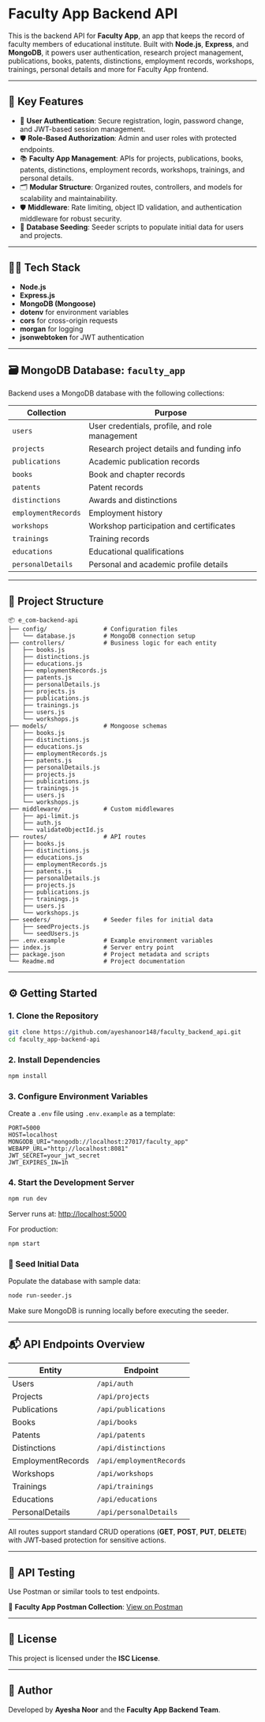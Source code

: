 # Faculty App Backend API

This is the backend API for **Faculty App**, an app that keeps the record of faculty members of educational institute. Built with **Node.js**, **Express**, and **MongoDB**, it powers user authentication, research project management, publications, books, patents, distinctions, employment records, workshops, trainings, personal details and more for Faculty App frontend.
 
---

## 🚀 Key Features

- 🔐 **User Authentication**: Secure registration, login, password change, and JWT-based session management.
- 🛡️ **Role-Based Authorization**: Admin and user roles with protected endpoints.
- 📚 **Faculty App Management**: APIs for projects, publications, books, patents, distinctions, employment records, workshops, trainings, and personal details.
- 🗂️ **Modular Structure**: Organized routes, controllers, and models for scalability and maintainability.
- 🛡️ **Middleware**: Rate limiting, object ID validation, and authentication middleware for robust security.
- 🌱 **Database Seeding**: Seeder scripts to populate initial data for users and projects.

---

## 🧑‍💻 Tech Stack

- **Node.js**
- **Express.js**
- **MongoDB (Mongoose)**
- **dotenv** for environment variables
- **cors** for cross-origin requests
- **morgan** for logging
- **jsonwebtoken** for JWT authentication

---

## 🗃️ MongoDB Database: `faculty_app`

Backend uses a MongoDB database with the following collections:

| Collection         | Purpose                                               |
| ------------------ | ---------------------------------------------------- |
| `users`            | User credentials, profile, and role management       |
| `projects`         | Research project details and funding info            |
| `publications`     | Academic publication records                         |
| `books`            | Book and chapter records                             |
| `patents`          | Patent records                                       |
| `distinctions`     | Awards and distinctions                              |
| `employmentRecords`| Employment history                                   |
| `workshops`        | Workshop participation and certificates              |
| `trainings`        | Training records                                     |
| `educations`       | Educational qualifications                           |
| `personalDetails`  | Personal and academic profile details                |

---

## 📁 Project Structure

```
📦 e_com-backend-api
├── config/                # Configuration files
│   └── database.js        # MongoDB connection setup
├── controllers/           # Business logic for each entity
│   ├── books.js
│   ├── distinctions.js
│   ├── educations.js
│   ├── employmentRecords.js
│   ├── patents.js
│   ├── personalDetails.js
│   ├── projects.js
│   ├── publications.js
│   ├── trainings.js
│   ├── users.js
│   └── workshops.js
├── models/                # Mongoose schemas
│   ├── books.js
│   ├── distinctions.js
│   ├── educations.js
│   ├── employmentRecords.js
│   ├── patents.js
│   ├── personalDetails.js
│   ├── projects.js
│   ├── publications.js
│   ├── trainings.js
│   ├── users.js
│   └── workshops.js
├── middleware/            # Custom middlewares
│   ├── api-limit.js
│   ├── auth.js
│   └── validateObjectId.js
├── routes/                # API routes
│   ├── books.js
│   ├── distinctions.js
│   ├── educations.js
│   ├── employmentRecords.js
│   ├── patents.js
│   ├── personalDetails.js
│   ├── projects.js
│   ├── publications.js
│   ├── trainings.js
│   ├── users.js
│   └── workshops.js
├── seeders/               # Seeder files for initial data
│   ├── seedProjects.js
│   └── seedUsers.js
├── .env.example           # Example environment variables
├── index.js               # Server entry point
├── package.json           # Project metadata and scripts
└── Readme.md              # Project documentation
```

---

## ⚙️ Getting Started

### 1. Clone the Repository

```bash
git clone https://github.com/ayeshanoor148/faculty_backend_api.git
cd faculty_app-backend-api
```

### 2. Install Dependencies

```bash
npm install
```

### 3. Configure Environment Variables

Create a `.env` file using `.env.example` as a template:

```env
PORT=5000
HOST=localhost
MONGODB_URI="mongodb://localhost:27017/faculty_app"
WEBAPP_URL="http://localhost:8081"
JWT_SECRET=your_jwt_secret
JWT_EXPIRES_IN=1h
```

### 4. Start the Development Server

```bash
npm run dev
```

Server runs at: [http://localhost:5000](http://localhost:5000)

For production:

```bash
npm start
```

### 🌱 Seed Initial Data

Populate the database with sample data:

```bash
node run-seeder.js
```

Make sure MongoDB is running locally before executing the seeder.

---

## 📬 API Endpoints Overview

| Entity            | Endpoint                 |
| ----------------- | ------------------------ |
| Users             | `/api/auth`              |
| Projects          | `/api/projects`          |
| Publications      | `/api/publications`      |
| Books             | `/api/books`             |
| Patents           | `/api/patents`           |
| Distinctions      | `/api/distinctions`      |
| EmploymentRecords | `/api/employmentRecords` |
| Workshops         | `/api/workshops`         |
| Trainings         | `/api/trainings`         |
| Educations        | `/api/educations`        |
| PersonalDetails   | `/api/personalDetails`   |

All routes support standard CRUD operations (**GET**, **POST**, **PUT**, **DELETE**) with JWT-based protection for sensitive actions.

---

## 🔗 API Testing

Use Postman or similar tools to test endpoints.

📂 **Faculty App Postman Collection**: [View on Postman](https://web.postman.co/workspace/My-Workspace~28b150c7-2164-4fb6-8f32-cadc2037b7cb/request/42689136-0e4316cb-2c17-46a8-8a35-ada88a0afe9a?action=share&source=copy-link&creator=42689136)

---

## 📄 License

This project is licensed under the **ISC License**.

---

## 👤 Author

Developed by **Ayesha Noor** and the **Faculty App Backend Team**.